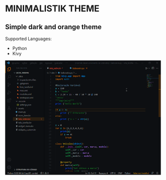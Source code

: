 # MINIMALISTIK THEME
## Simple dark and orange theme

Supported Languages:
- Python
- Kivy

![Example](https://github.com/leokist/minimalistik-theme/blob/ffff3ac899ef041c6f4a5ad36c1764dbb1248d97/minimalistik-theme/images/example.png)